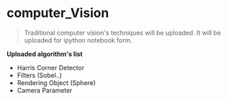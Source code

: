 # computer_Vision
> Traditional computer vision's techniques will be uploaded.
> It will be uploaded for ipython notebook form.

**Uploaded algorithm's list**
- Harris Corner Detector
- Filters (Sobel..)
- Rendering Object (Sphere)
- Camera Parameter

